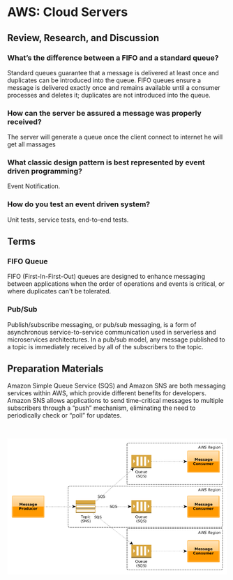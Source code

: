# AWS: Cloud Servers

## Review, Research, and Discussion

### What’s the difference between a FIFO and a standard queue?

Standard queues guarantee that a message is delivered at least once and duplicates can be introduced into the queue. FIFO queues ensure a message is delivered exactly once and remains available until a consumer processes and deletes it; duplicates are not introduced into the queue. <br>

### How can the server be assured a message was properly received?

The server will generate a queue once the client connect to internet he will get all massages<br>

### What classic design pattern is best represented by event driven programming?

Event Notification.<br>

### How do you test an event driven system?

Unit tests, service tests, end-to-end tests.<br>


## Terms

### FIFO Queue

FIFO (First-In-First-Out) queues are designed to enhance messaging between applications when the order of operations and events is critical, or where duplicates can't be tolerated.<br>

### Pub/Sub

Publish/subscribe messaging, or pub/sub messaging, is a form of asynchronous service-to-service communication used in serverless and microservices architectures. In a pub/sub model, any message published to a topic is immediately received by all of the subscribers to the topic.<br>

## Preparation Materials


Amazon Simple Queue Service (SQS) and Amazon SNS are both messaging services within AWS, which provide different benefits for developers. Amazon SNS allows applications to send time-critical messages to multiple subscribers through a “push” mechanism, eliminating the need to periodically check or “poll” for updates.

<br>

![img](./img/snsansSQS.png)
